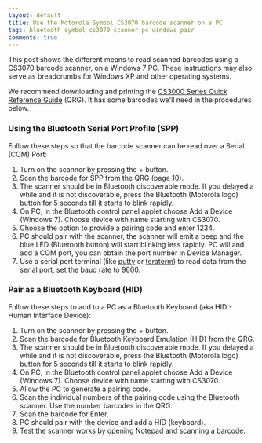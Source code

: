 ```yaml
---
layout: default
title: Use the Motorola Symbol CS3070 barcode scanner on a PC
tags: bluetooth symbol cs3070 scanner pc windows pair
comments: true
---
```


This post shows the different means to read scanned barcodes using a CS3070 barcode scanner, on a Windows 7 PC. These instructions may also serve as breadcrumbs for Windows XP and other operating systems.

We recommend downloading and printing the [CS3000 Series Quick Reference Guide](http://www.google.com/search?ix=seb&sourceid=chrome&ie=UTF-8&q=CS3000+Series+Quick+Reference+Guide) (QRG). It has some barcodes we'll need in the procedures below.

### Using the Bluetooth Serial Port Profile (SPP)

Follow these steps so that the barcode scanner can be read over a Serial (COM) Port:

1. Turn on the scanner by pressing the + button.
2. Scan the barcode for SPP from the QRG (page 10).
3. The scanner should be in Bluetooth discoverable mode. If you delayed a while and it is not discoverable, press the Bluetooth (Motorola logo) button for 5 seconds till it starts to blink rapidly.
4. On PC, in the Bluetooth control panel applet choose Add a Device (Windows 7). Choose device with name starting with CS3070.
5. Choose the option to provide a pairing code and enter 1234.
6. PC should pair with the scanner, the scanner will emit a beep and the blue LED (Bluetooth button) will start blinking less rapidly. PC will and add a COM port, you can obtain the port number in Device Manager.
7. Use a serial port terminal (like [putty](http://www.chiark.greenend.org.uk/~sgtatham/putty/download.html) or [teraterm](http://ttssh2.sourceforge.jp/)) to read data from the serial port, set the baud rate to 9600.

### Pair as a Bluetooth Keyboard (HID)

Follow these steps to add to a PC as a Bluetooth Keyboard (aka HID - Human Interface Device):

1. Turn on the scanner by pressing the + button.
2. Scan the barcode for Bluetooth Keyboard Emulation (HID) from the QRG.
3. The scanner should be in Bluetooth discoverable mode. If you delayed a while and it is not discoverable, press the Bluetooth (Motorola logo) button for 5 seconds till it starts to blink rapidly.
4. On PC, in the Bluetooth control panel applet choose Add a Device (Windows 7). Choose device with name starting with CS3070.
5. Allow the PC to generate a pairing code.
6. Scan the individual numbers of the pairing code using the Bluetooth scanner. Use the number barcodes in the QRG.
7. Scan the barcode for Enter.
8. PC should pair with the device and add a HID (keyboard).
9. Test the scanner works by opening Notepad and scanning a barcode.

